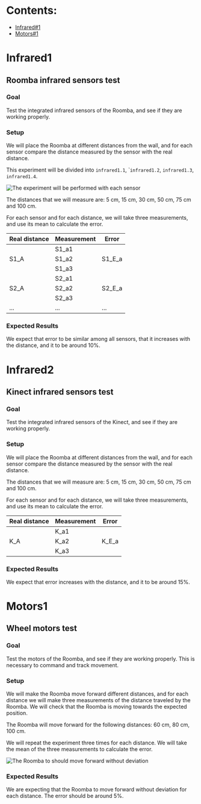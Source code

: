 # Contents:

- [Infrared\#1](#infrared1)
- [Motors\#1](#motors1)

# Infrared1

## Roomba infrared sensors test

### Goal

Test the integrated infrared sensors of the Roomba, and see if they are
working properly.

### Setup

We will place the Roomba at different distances from the wall, and for
each sensor compare the distance measured by the sensor with the real
distance.

This experiment will be divided into `infrared1.1`, \``infrared1.2`,
`infrared1.3`, `infrared1.4`.

![The experiment will be performed with each
sensor](images/roomba_infrared_1.png)

The distances that we will measure are: 5 cm, 15 cm, 30 cm, 50 cm, 75 cm
and 100 cm.

For each sensor and for each distance, we will take three measurements,
and use its mean to calculate the error.

<table>
<thead>
  <tr>
    <th>Real distance</th>
    <th>Measurement</th>
    <th>Error</th>
  </tr>
</thead>
<tbody>
  <tr>
    <td rowspan="3">S1_A</td>
    <td>S1_a1</td>
    <td rowspan="3">S1_E_a</td>
  </tr>
  <tr>
    <td>S1_a2</td>
  </tr>
  <tr>
    <td>S1_a3</td>
  </tr>
  <tr>
    <td rowspan="3">S2_A</td>
    <td>S2_a1</td>
    <td rowspan="3">S2_E_a</td>
  </tr>
  <tr>
    <td>S2_a2</td>
  </tr>
  <tr>
    <td>S2_a3</td>
  </tr>
  <tr>
    <td>...</td>
    <td>...</td>
    <td>...</td>
  </tr>
</tbody>
</table>

### Expected Results

We expect that error to be similar among all sensors, that it increases
with the distance, and it to be around 10%.

# Infrared2

## Kinect infrared sensors test

### Goal

Test the integrated infrared sensors of the Kinect, and see if they are
working properly.

### Setup

We will place the Roomba at different distances from the wall, and for
each sensor compare the distance measured by the sensor with the real
distance.

The distances that we will measure are: 5 cm, 15 cm, 30 cm, 50 cm, 75 cm
and 100 cm.

For each sensor and for each distance, we will take three measurements,
and use its mean to calculate the error.

<table>
<thead>
  <tr>
    <th>Real distance</th>
    <th>Measurement</th>
    <th>Error</th>
  </tr>
</thead>
<tbody>
  <tr>
    <td rowspan="3">K_A</td>
    <td>K_a1</td>
    <td rowspan="3">K_E_a</td>
  </tr>
  <tr>
    <td>K_a2</td>
  </tr>
  <tr>
    <td>K_a3</td>
  </tr>
</tbody>
</table>

### Expected Results

We expect that error increases with the distance, and it to be around
15%.

# Motors1

## Wheel motors test

### Goal

Test the motors of the Roomba, and see if they are working properly.
This is necessary to command and track movement.

### Setup

We will make the Roomba move forward different distances, and for each
distance we will make three measurements of the distance traveled by the
Roomba. We will check that the Roomba is moving towards the expected
position.

The Roomba will move forward for the following distances: 60 cm, 80 cm,
100 cm.

We will repeat the experiment three times for each distance. We will
take the mean of the three measurements to calculate the error.

![The Roomba to should move forward without
deviation](images/roomba_motors_1.png)

### Expected Results

We are expecting that the Roomba to move forward without deviation for
each distance. The error should be around 5%.
